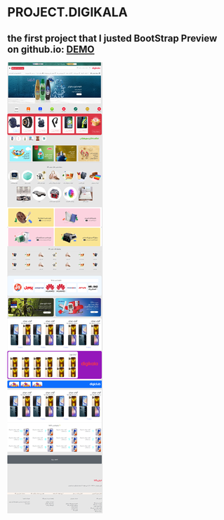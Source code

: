 # PROJECT.DIGIKALA
the first project that I justed BootStrap
Preview on github.io: [DEMO](https://babak-chalacki.github.io/DigiKala/)
---
![screen](https://github.com/Babak-Chalacki/DigiKala/blob/759ac7e861c9717887fd53fa98f739d971cb3bb8/screen.png)
